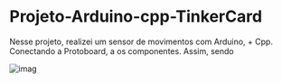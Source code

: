 # Projeto-Arduino-cpp-TinkerCard
 
  Nesse projeto, realizei um sensor de movimentos com Arduino, + Cpp. Conectando a Protoboard, a os componentes. Assim, sendo 
  
![imag](https://github.com/user-attachments/assets/a318b6ee-bb10-40b8-add4-95fb8471fec1)
